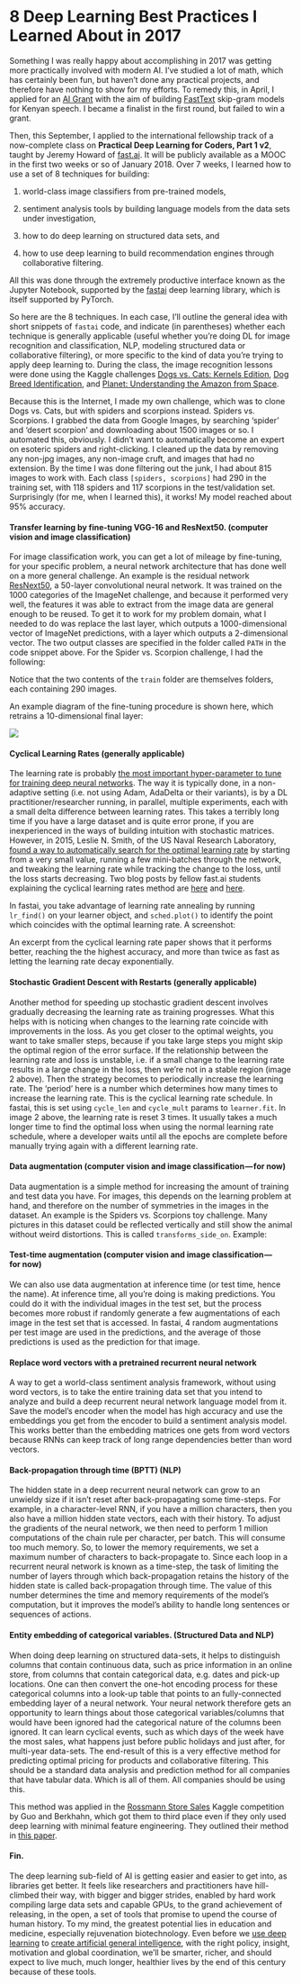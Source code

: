 # 8 Deep Learning Best Practices I Learned About in 2017

Something I was really happy about accomplishing in 2017 was getting more practically involved with modern AI. I’ve studied a lot of math, which has certainly been fun, but haven’t done any practical projects, and therefore have nothing to show for my efforts. To remedy this, in April, I applied for an [AI Grant](https://aigrant.org) with the aim of building [FastText](https://fasttext.cc) skip-gram models for Kenyan speech. I became a finalist in the first round, but failed to win a grant.

Then, this September, I applied to the international fellowship track of a now-complete class on **Practical Deep Learning for Coders, Part 1 v2**, taught by Jeremy Howard of [fast.ai](http://fast.ai). It will be publicly available as a MOOC in the first two weeks or so of January 2018. Over 7 weeks, I learned how to use a set of 8 techniques for building:

1. world-class image classifiers from pre-trained models,

2. sentiment analysis tools by building language models from the data sets under investigation,

3. how to do deep learning on structured data sets, and

4. how to use deep learning to build recommendation engines through collaborative filtering.

All this was done through the extremely productive interface known as the Jupyter Notebook, supported by the [fastai](https://github.com/fastai/fastai) deep learning library, which is itself supported by PyTorch.

So here are the 8 techniques. In each case, I’ll outline the general idea with short snippets of `fastai` code, and indicate (in parentheses) whether each technique is generally applicable (useful whether you’re doing DL for image recognition and classification, NLP, modeling structured data or collaborative filtering), or more specific to the kind of data you’re trying to apply deep learning to. During the class, the image recognition lessons were done using the Kaggle challenges [Dogs vs. Cats: Kernels Edition](https://www.kaggle.com/c/dogs-vs-cats-redux-kernels-edition/), [Dog Breed Identification](https://www.kaggle.com/c/dog-breed-identification), and [Planet: Understanding the Amazon from Space](https://www.kaggle.com/c/planet-understanding-the-amazon-from-space).

Because this is the Internet, I made my own challenge, which was to clone Dogs vs. Cats, but with spiders and scorpions instead. Spiders vs. Scorpions. I grabbed the data from Google Images, by searching ‘spider’ and ‘desert scorpion’ and downloading about 1500 images or so. I automated this, obviously. I didn’t want to automatically become an expert on esoteric spiders and right-clicking. I cleaned up the data by removing any non-jpg images, any non-image cruft, and images that had no extension. By the time I was done filtering out the junk, I had about 815 images to work with. Each class `[spiders, scorpions]` had 290 in the training set, with 118 spiders and 117 scorpions in the test/validation set. Surprisingly (for me, when I learned this), it works! My model reached about 95% accuracy.



#### Transfer learning by fine-tuning VGG-16 and ResNext50. (computer vision and image classification)

For image classification work, you can get a lot of mileage by fine-tuning, for your specific problem, a neural network architecture that has done well on a more general challenge. An example is the residual network [ResNext50](https://arxiv.org/abs/1611.05431), a 50-layer convolutional neural network. It was trained on the 1000 categories of the ImageNet challenge, and because it performed very well, the features it was able to extract from the image data are general enough to be reused. To get it to work for my problem domain, what I needed to do was replace the last layer, which outputs a 1000-dimensional vector of ImageNet predictions, with a layer which outputs a 2-dimensional vector. The two output classes are specified in the folder called `PATH` in the code snippet above. For the Spider vs. Scorpion challenge, I had the following:



Notice that the two contents of the `train` folder are themselves folders, each containing 290 images.

An example diagram of the fine-tuning procedure is shown here, which retrains a 10-dimensional final layer:

![](https://cdn-images-1.medium.com/max/1600/1*Hz0mq4NFXwIEhiyNL-358g.png)

#### Cyclical Learning Rates (generally applicable)

The learning rate is probably [the most important hyper-parameter to tune for training deep neural networks](http://teleported.in/posts/cyclic-learning-rate/). The way it is typically done, in a non-adaptive setting (i.e. not using Adam, AdaDelta or their variants), is by a DL practitioner/researcher running, in parallel, multiple experiments, each with a small delta difference between learning rates. This takes a terribly long time if you have a large dataset and is quite error prone, if you are inexperienced in the ways of building intuition with stochastic matrices. However, in 2015, Leslie N. Smith, of the US Naval Research Laboratory, [found a way to automatically search for the optimal learning rate](http://arxiv.org/abs/1506.01186) by starting from a very small value, running a few mini-batches through the network, and tweaking the learning rate while tracking the change to the loss, until the loss starts decreasing. Two blog posts by fellow fast.ai students explaining the cyclical learning rates method are [here](http://teleported.in/posts/cyclic-learning-rate/) and [here](https://techburst.io/improving-the-way-we-work-with-learning-rate-5e99554f163b).

In fastai, you take advantage of learning rate annealing by running `lr_find()` on your learner object, and `sched.plot()` to identify the point which coincides with the optimal learning rate. A screenshot:

An excerpt from the cyclical learning rate paper shows that it performs better, reaching the the highest accuracy, and more than twice as fast as letting the learning rate decay exponentially.

#### Stochastic Gradient Descent with Restarts (generally applicable)

Another method for speeding up stochastic gradient descent involves gradually decreasing the learning rate as training progresses. What this helps with is noticing when changes to the learning rate coincide with improvements in the loss. As you get closer to the optimal weights, you want to take smaller steps, because if you take large steps you might skip the optimal region of the error surface. If the relationship between the learning rate and loss is unstable, i.e. if a small change to the learning rate results in a large change in the loss, then we’re not in a stable region (image 2 above). Then the strategy becomes to periodically increase the learning rate. The ‘period’ here is a number which determines how many times to increase the learning rate. This is the cyclical learning rate schedule. In fastai, this is set using `cycle_len` and `cycle_mult` params to `learner.fit`. In image 2 above, the learning rate is reset 3 times. It usually takes a much longer time to find the optimal loss when using the normal learning rate schedule, where a developer waits until all the epochs are complete before manually trying again with a different learning rate.

#### Data augmentation (computer vision and image classification — for now)

Data augmentation is a simple method for increasing the amount of training and test data you have. For images, this depends on the learning problem at hand, and therefore on the number of symmetries in the images in the dataset. An example is the Spiders vs. Scorpions toy challenge. Many pictures in this dataset could be reflected vertically and still show the animal without weird distortions. This is called `transforms_side_on`. Example:

#### Test-time augmentation (computer vision and image classification — for now)

We can also use data augmentation at inference time (or test time, hence the name). At inference time, all you’re doing is making predictions. You could do it with the individual images in the test set, but the process becomes more robust if randomly generate a few augmentations of each image in the test set that is accessed. In fastai, 4 random augmentations per test image are used in the predictions, and the average of those predictions is used as the prediction for that image.

#### Replace word vectors with a pretrained recurrent neural network

A way to get a world-class sentiment analysis framework, without using word vectors, is to take the entire training data set that you intend to analyze and build a deep recurrent neural network language model from it. Save the model’s encoder when the model has high accuracy and use the embeddings you get from the encoder to build a sentiment analysis model. This works better than the embedding matrices one gets from word vectors because RNNs can keep track of long range dependencies better than word vectors.

#### Back-propagation through time (BPTT) (NLP)

The hidden state in a deep recurrent neural network can grow to an unwieldy size if it isn’t reset after back-propagating some time-steps. For example, in a character-level RNN, if you have a million characters, then you also have a million hidden state vectors, each with their history. To adjust the gradients of the neural network, we then need to perform 1 million computations of the chain rule per character, per batch. This will consume too much memory. So, to lower the memory requirements, we set a maximum number of characters to back-propagate to. Since each loop in a recurrent neural network is known as a time-step, the task of limiting the number of layers through which back-propagation retains the history of the hidden state is called back-propagation through time. The value of this number determines the time and memory requirements of the model’s computation, but it improves the model’s ability to handle long sentences or sequences of actions.

#### Entity embedding of categorical variables. (Structured Data and NLP)

When doing deep learning on structured data-sets, it helps to distinguish columns that contain continuous data, such as price information in an online store, from columns that contain categorical data, e.g. dates and pick-up locations. One can then convert the one-hot encoding process for these categorical columns into a look-up table that points to an fully-connected embedding layer of a neural network. Your neural network therefore gets an opportunity to learn things about those categorical variables/columns that would have been ignored had the categorical nature of the columns been ignored. It can learn cyclical events, such as which days of the week have the most sales, what happens just before public holidays and just after, for multi-year data-sets. The end-result of this is a very effective method for predicting optimal pricing for products and collaborative filtering. This should be a standard data analysis and prediction method for all companies that have tabular data. Which is all of them. All companies should be using this.

This method was applied in the [Rossmann Store Sales](https://www.kaggle.com/c/rossmann-store-sales) Kaggle competition by Guo and Berkhahn, which got them to third place even if they only used deep learning with minimal feature engineering. They outlined their method in [this paper](https://arxiv.org/abs/1604.06737).

#### Fin.

The deep learning sub-field of AI is getting easier and easier to get into, as libraries get better. It feels like researchers and practitioners have hill-climbed their way, with bigger and bigger strides, enabled by hard work compiling large data sets and capable GPUs, to the grand achievement of releasing, in the open, a set of tools that promise to upend the course of human history. To my mind, the greatest potential lies in education and medicine, especially rejuvenation biotechnology. Even before we [use deep learning](https://nnaisense.com) to [create artificial general intelligence](https://www.youtube.com/watch?v=V0aXMTpZTfc), with the right policy, insight, motivation and global coordination, we’ll be smarter, richer, and should expect to live much, much longer, healthier lives by the end of this century because of these tools.

